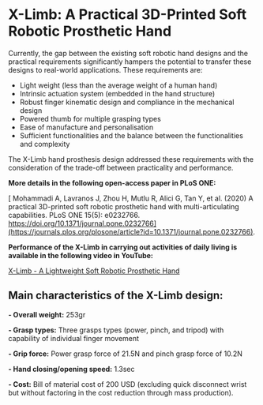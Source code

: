 # X-Limb: A Practical 3D-Printed Soft Robotic Prosthetic Hand

Currently, the gap between the existing soft robotic hand designs and the practical requirements significantly hampers the potential to transfer 
these designs to real-world applications. These requirements are:
- Light weight (less than the average weight of a human hand) 
- Intrinsic actuation system (embedded in the hand structure) 
- Robust finger kinematic design and compliance in the mechanical design 
- Powered thumb for multiple grasping types 
- Ease of manufacture and personalisation 
- Sufficient functionalities and the balance between the functionalities and complexity 


The X-Limb hand prosthesis design addressed these requirements with the consideration of the trade-off between practicality and performance.

**More details in the following open-access paper in PLoS ONE:**

[ Mohammadi A, Lavranos J, Zhou H, Mutlu R, Alici G, Tan Y, et al. (2020) A practical 3D-printed soft robotic prosthetic hand with multi-articulating capabilities. PLoS ONE 15(5): e0232766. https://doi.org/10.1371/journal.pone.0232766](https://journals.plos.org/plosone/article?id=10.1371/journal.pone.0232766).

**Performance of the X-Limb in carrying out activities of daily living is available in the following video in YouTube:**

[X-Limb - A Lightweight Soft Robotic Prosthetic Hand](https://youtu.be/qoeMaFlB5xs)



## Main characteristics of the X-Limb design:
**- Overall weight:** 253gr

**- Grasp types:** Three grasps types (power, pinch, and tripod) with capability of individual finger movement

**- Grip force:** Power grasp force of 21.5N and pinch grasp force of 10.2N

**- Hand closing/opening speed:** 1.3sec

**- Cost:** Bill of material cost of 200 USD (excluding quick disconnect wrist but without factoring in the cost reduction through mass production).
